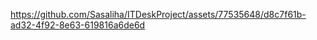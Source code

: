 





https://github.com/Sasaliha/ITDeskProject/assets/77535648/d8c7f61b-ad32-4f92-8e63-619816a6de6d

